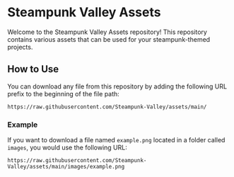 # Steampunk Valley Assets

Welcome to the Steampunk Valley Assets repository! This repository contains various assets that can be used for your steampunk-themed projects.

## How to Use

You can download any file from this repository by adding the following URL prefix to the beginning of the file path:

```
https://raw.githubusercontent.com/Steampunk-Valley/assets/main/
```

### Example

If you want to download a file named `example.png` located in a folder called `images`, you would use the following URL:

```
https://raw.githubusercontent.com/Steampunk-Valley/assets/main/images/example.png
```
